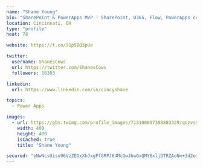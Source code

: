 ```yaml
---
name: "Shane Young"
bio: "SharePoint & PowerApps MVP - SharePoint, O365, Flow, PowerApps consulting? @PowerApps911 | Pure Snark? You found it."
location: Cincinnati, OH
type: "profile"
heat: 78

website: https://t.co/91p5BQ3pUe

twitter:
  username: ShanesCows
  url: https://twitter.com/ShanesCows
  followers: 18303

linkedin:
  url: https://www.linkedin.com/in/cincyshane

topics:
  - Power Apps

images:
  - url: https://pbs.twimg.com/profile_images/713100007398883329/qUzvsvQ3_400x400.jpg
    width: 400
    height: 400
    isCached: true
    title: "Shane Young"

secured: "eNwNcsUiso96VzZEGxXhJxgPfGRPJ64McGwJbwGxQMY6xljDTRZAoNm+3d2emE2DOnRx86hoKSEFiMBqaCmf1KOXmaSXZuG9aEvkhywc9iBKu8IhkMmw3ywF6FzKCpXH4hEqdn0RLG9lipdUaK+99YvN6Tbf5NCglnL/ci4enPgteJHAGJxqg3elKNJKhbHAY3mjav6x7eKTATyUwJljgfEQti+o9+/m9q2lTuAO1gjU24oblb/5WaT4MRm7DTbfsK7hXDaujWTFSC1+S1GWIx4KJYyXusOzmJrWpEvrDEpkJGmVsMy1aMoYjI/wzoXBPRV4CDJW/lgHNnJWnEJtO1BVqYsiinpzO0fB/d95W3aJA9EjHgyU4bQD3d/A07COIIOjc3tvwgZ3UvrdGfM07dSYC0w1DaxFrD08pWZVhmE=;dPZX6h/o/n1Pr0L1tyXT6g=="
---
```


